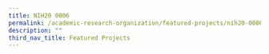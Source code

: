 ```yaml
---
title: NIH20 0006
permalink: /academic-research-organization/featured-projects/nih20-0006/
description: ""
third_nav_title: Featured Projects
---
```

